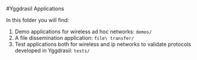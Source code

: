 #Yggdrasil Applications

In this folder you will find:

1. Demo applications for wireless ad hoc networks: `demos/`
1. A file dissemination application: `file\ transfer/`
1. Test applications both for wireless and ip networks to validate protocols developed in Yggdrasil: `tests/`